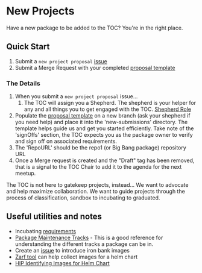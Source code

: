 # New Projects

Have a new package to be added to the TOC? You're in the right place.

## Quick Start

1. Submit a `new project proposal` [issue](https://repo1.dso.mil/platform-one/bbtoc/-/issues/new)
2. Submit a Merge Request with your completed  [proposal template](proposal_template.yaml)


### The Details

1. When you submit a `new project proposal` issue...
   1. The TOC will assign you a Shepherd. The shepherd is your helper for any and all things you to get engaged with the TOC. [Shepherd Role](../../../policy/governance.md)
2. Populate the [proposal template](proposal_template.yaml) on a new branch (ask your shepherd if you need help) and place it into the 'new-submissions' directory. The template helps guide us and get you started efficiently. Take note of the 'signOffs' section, the TOC expects you as the package owner to verify and sign off on associated requirements.
3. The 'RepoURL' should be the repo1 (or Big Bang package) repository URL 
4. Once a Merge request is created and the "Draft" tag has been removed, that is a signal to the TOC Chair to add it to the agenda for the next meetup.

The TOC is not here to gatekeep projects, instead...
We want to advocate and help maximize collaboration.
We want to guide projects through the process of classification, sandbox to incubating to graduated.


## Useful utilities and notes

- Incubating [requirements](/process/README.md#incubating)
- [Package Maintenance Tracks](/process/Package%20Maintenance%20Tracks.md) - This is a good reference for understanding the different tracks a package can be in.
- Create an [issue](https://repo1.dso.mil/big-bang/product/bbtoc/-/issues/new) to introduce iron bank images
- [Zarf tool](https://github.com/zarf-dev/zarf/tree/main?tab=readme-ov-file#-getting-started) can help collect images for a helm chart
- [HIP Identifying Images for Helm Chart](https://github.com/helm/community/pull/215)
